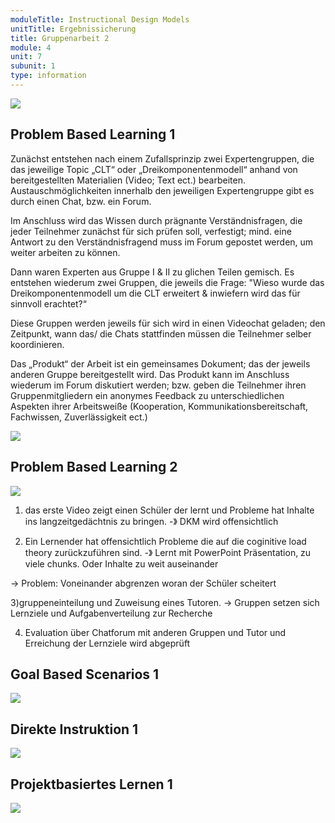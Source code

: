```yaml
---
moduleTitle: Instructional Design Models
unitTitle: Ergebnissicherung
title: Gruppenarbeit 2
module: 4
unit: 7
subunit: 1
type: information
---
```



![](aufgabe3.PNG)


## Problem Based Learning 1

Zunächst entstehen nach einem Zufallsprinzip zwei Expertengruppen, die das jeweilige Topic „CLT“ oder „Dreikomponentenmodell“ anhand von bereitgestellten Materialien (Video; Text ect.) bearbeiten.  Austauschmöglichkeiten innerhalb den jeweiligen Expertengruppe gibt es durch einen Chat, bzw. ein Forum.

Im Anschluss wird das Wissen durch prägnante Verständnisfragen, die jeder Teilnehmer zunächst für sich prüfen soll, verfestigt; mind. eine Antwort zu den Verständnisfragend muss im Forum gepostet werden, um weiter arbeiten zu können. 

Dann waren Experten aus Gruppe I & II zu glichen Teilen gemisch. Es entstehen wiederum zwei Gruppen, die jeweils die Frage: "Wieso wurde das Dreikomponentenmodell um die CLT erweitert & inwiefern wird das für sinnvoll erachtet?“  

Diese Gruppen werden jeweils für sich wird in einen Videochat geladen; den Zeitpunkt, wann das/ die Chats stattfinden müssen die Teilnehmer selber koordinieren. 

Das „Produkt“ der Arbeit ist ein gemeinsames Dokument; das der jeweils anderen Gruppe bereitgestellt wird. Das Produkt kann im Anschluss wiederum im Forum diskutiert werden; bzw. geben die Teilnehmer ihren Gruppenmitgliedern ein anonymes Feedback zu unterschiedlichen Aspekten ihrer Arbeitsweiße (Kooperation, Kommunikationsbereitschaft, Fachwissen, Zuverlässigkeit ect.) 


![](pbl1.jpg)

## Problem Based Learning 2

![](pbl2.jpg)

1) das erste Video zeigt einen Schüler der lernt und Probleme hat Inhalte ins langzeitgedächtnis zu bringen. -》 DKM wird offensichtlich

2) Ein Lernender hat offensichtlich Probleme die auf die coginitive load theory zurückzuführen sind. -》 Lernt mit PowerPoint Präsentation, zu viele chunks. Oder Inhalte zu weit auseinander

-> Problem: Voneinander abgrenzen woran der Schüler scheitert 

3)gruppeneinteilung und Zuweisung eines Tutoren. -> Gruppen setzen sich Lernziele und Aufgabenverteilung zur Recherche

4) Evaluation über Chatforum mit anderen Gruppen und Tutor und Erreichung der Lernziele wird abgeprüft


## Goal Based Scenarios 1

![](gbs1.jpg)


## Direkte Instruktion 1

![](di.jpg)


## Projektbasiertes Lernen 1

![](projekt.PNG)